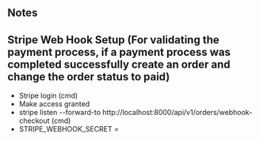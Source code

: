 ## Notes
## Stripe Web Hook Setup (For validating the payment process, if a payment process was completed successfully create an order and change the order status to paid)
- Stripe login (cmd)
- Make access granted 
- stripe listen --forward-to http://localhost:8000/api/v1/orders/webhook-checkout (cmd)
- STRIPE_WEBHOOK_SECRET = 
